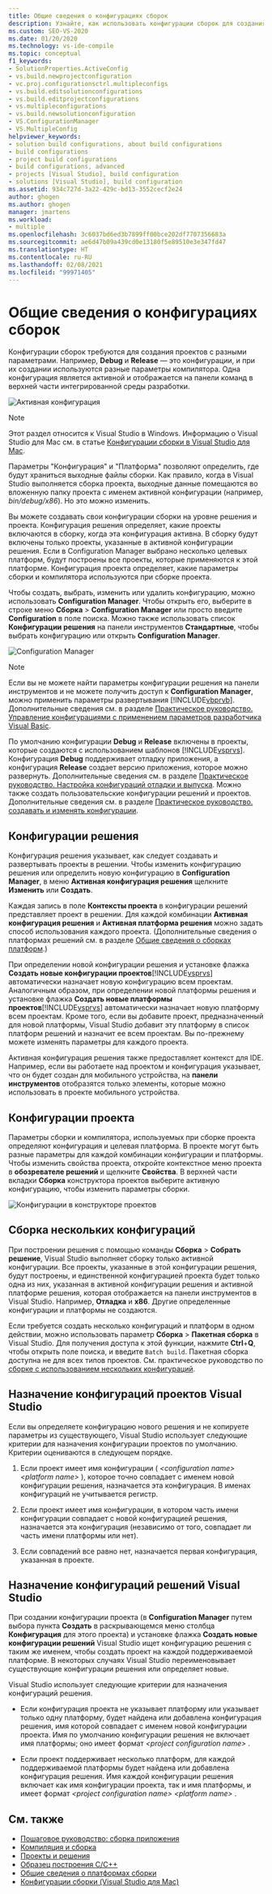 ```yaml
---
title: Общие сведения о конфигурациях сборок
description: Узнайте, как использовать конфигурации сборок для создания проектов с разными параметрами в Visual Studio.
ms.custom: SEO-VS-2020
ms.date: 01/20/2020
ms.technology: vs-ide-compile
ms.topic: conceptual
f1_keywords:
- SolutionProperties.ActiveConfig
- vs.build.newprojectconfiguration
- vc.proj.configurationsctrl.multipleconfigs
- vs.build.editsolutionconfigurations
- vs.build.editprojectconfigurations
- vs.multipleconfigurations
- vs.build.newsolutionconfiguration
- VS.ConfigurationManager
- VS.MultipleConfig
helpviewer_keywords:
- solution build configurations, about build configurations
- build configurations
- project build configurations
- build configurations, advanced
- projects [Visual Studio], build configuration
- solutions [Visual Studio], build configuration
ms.assetid: 934c727d-3a22-429c-bd13-3552cecf2e24
author: ghogen
ms.author: ghogen
manager: jmartens
ms.workload:
- multiple
ms.openlocfilehash: 3c6037bd6ed3b7899ff00bce202df7707356683a
ms.sourcegitcommit: ae6d47b09a439cd0e13180f5e89510e3e347fd47
ms.translationtype: HT
ms.contentlocale: ru-RU
ms.lasthandoff: 02/08/2021
ms.locfileid: "99971405"
---
```

# <a name="understand-build-configurations"></a>Общие сведения о конфигурациях сборок

Конфигурации сборок требуются для создания проектов с разными параметрами. Например, **Debug** и **Release** — это конфигурации, и при их создании используются разные параметры компилятора.  Одна конфигурация является активной и отображается на панели команд в верхней части интегрированной среды разработки.

![Активная конфигурация](media/understanding-build-configurations/active-config.png)

> [!NOTE]
> Этот раздел относится к Visual Studio в Windows. Информацию о Visual Studio для Mac см. в статье [Конфигурации сборки в Visual Studio для Mac](/visualstudio/mac/configurations).

Параметры "Конфигурация" и "Платформа" позволяют определить, где будут храниться выходные файлы сборки. Как правило, когда в Visual Studio выполняется сборка проекта, выходные данные помещаются во вложенную папку проекта с именем активной конфигурации (например, *bin/debug/x86*). Но это можно изменить.

Вы можете создавать свои конфигурации сборки на уровне решения и проекта. Конфигурация решения определяет, какие проекты включаются в сборку, когда эта конфигурация активна. В сборку будут включены только проекты, указанные в активной конфигурации решения. Если в Configuration Manager выбрано несколько целевых платформ, будут построены все проекты, которые применяются к этой платформе. Конфигурация проекта определяет, какие параметры сборки и компилятора используются при сборке проекта.

Чтобы создать, выбрать, изменить или удалить конфигурацию, можно использовать **Configuration Manager**. Чтобы открыть его, выберите в строке меню **Сборка** > **Configuration Manager** или просто введите **Configuration** в поле поиска. Можно также использовать список **Конфигурации решения** на панели инструментов **Стандартные**, чтобы выбрать конфигурацию или открыть **Configuration Manager**.

![Configuration Manager](media/understanding-build-configurations/config-manager.png)

> [!NOTE]
> Если вы не можете найти параметры конфигурации решения на панели инструментов и не можете получить доступ к **Configuration Manager**, можно применить параметры развертывания [!INCLUDE[vbprvb](../code-quality/includes/vbprvb_md.md)]. Дополнительные сведения см. в разделе [Практическое руководство. Управление конфигурациями с применением параметров разработчика Visual Basic](../ide/how-to-manage-build-configurations-with-visual-basic-developer-settings-applied.md).

По умолчанию конфигурации **Debug** и **Release** включены в проекты, которые создаются с использованием шаблонов [!INCLUDE[vsprvs](../code-quality/includes/vsprvs_md.md)]. Конфигурация **Debug** поддерживает отладку приложения, а конфигурация **Release** создает версию приложения, которое можно развернуть. Дополнительные сведения см. в разделе [Практическое руководство. Настройка конфигураций отладки и выпуска](../debugger/how-to-set-debug-and-release-configurations.md). Можно также создать пользовательские конфигурации решений и проектов. Дополнительные сведения см. в разделе [Практическое руководство. создавать и изменять конфигурации](../ide/how-to-create-and-edit-configurations.md).

## <a name="solution-configurations"></a>Конфигурации решения

Конфигурация решения указывает, как следует создавать и развертывать проекты в решении. Чтобы изменить конфигурацию решения или определить новую конфигурацию в **Configuration Manager**, в меню **Активная конфигурация решения** щелкните **Изменить** или **Создать**.

Каждая запись в поле **Контексты проекта** в конфигурации решений представляет проект в решении. Для каждой комбинации **Активная конфигурация решения** и **Активная платформа решения** можно задать способ использования каждого проекта. (Дополнительные сведения о платформах решений см. в разделе [Общие сведения о сборках платформ](../ide/understanding-build-platforms.md).)

При определении новой конфигурации решения и установке флажка **Создать новые конфигурации проектов**[!INCLUDE[vsprvs](../code-quality/includes/vsprvs_md.md)] автоматически назначает новую конфигурацию всем проектам. Аналогичным образом, при определении новой платформы решения и установке флажка **Создать новые платформы проектов**[!INCLUDE[vsprvs](../code-quality/includes/vsprvs_md.md)] автоматически назначает новую платформу всем проектам. Кроме того, если вы добавите проект, предназначенный для новой платформы, Visual Studio добавит эту платформу в список платформ решений и назначит ее всем проектам. Вы по-прежнему можете изменять параметры для каждого проекта.

Активная конфигурация решения также предоставляет контекст для IDE. Например, если вы работаете над проектом и конфигурация указывает, что он будет создан для мобильного устройства, на **панели инструментов** отобразятся только элементы, которые можно использовать в проекте мобильного устройства.

## <a name="project-configurations"></a>Конфигурации проекта

Параметры сборки и компилятора, используемых при сборке проекта определяют конфигурация и целевая платформа. В проекте могут быть разные параметры для каждой комбинации конфигурации и платформы. Чтобы изменить свойства проекта, откройте контекстное меню проекта в **обозревателе решений** и щелкните **Свойства**.  В верхней части вкладки **Сборка** конструктора проектов выберите активную конфигурацию, чтобы изменить параметры сборки.

![Конфигурации в конструкторе проектов](media/understanding-build-configurations/project-designer-configuration.png)

## <a name="building-multiple-configurations"></a>Сборка нескольких конфигураций

При построении решения с помощью команды **Сборка** > **Собрать решение**, Visual Studio выполняет сборку только активной конфигурации. Все проекты, указанные в этой конфигурации решения, будут построены, и единственной конфигурацией проекта будет только одна из них, указанная в активной конфигурации решения и активной платформе решения, которая отображается на панели инструментов в Visual Studio. Например, **Отладка** и **x86**. Другие определенные конфигурации и платформы не создаются.

Если требуется создать несколько конфигураций и платформ в одном действии, можно использовать параметр **Сборка** > **Пакетная сборка** в Visual Studio. Для получения доступа к этой функции, нажмите **Ctrl**+**Q**, чтобы открыть поле поиска, и введите `Batch build`. Пакетная сборка доступна не для всех типов проектов. См. практическое руководство по [ сборке с использованием нескольких конфигураций](how-to-build-multiple-configurations-simultaneously.md).

## <a name="how-visual-studio-assigns-project-configurations"></a>Назначение конфигураций проектов Visual Studio

Если вы определяете конфигурацию нового решения и не копируете параметры из существующего, Visual Studio использует следующие критерии для назначения конфигурации проектов по умолчанию. Критерии оцениваются в следующем порядке.

1. Если проект имеет имя конфигурации ( *\<configuration name> \<platform name>* ), которое точно совпадает с именем новой конфигурации решения, назначается эта конфигурация. В именах конфигураций не учитывается регистр.

1. Если проект имеет имя конфигурации, в котором часть имени конфигурации совпадает с новой конфигурацией решения, назначается эта конфигурация (независимо от того, совпадает ли часть имени платформы или нет).

1. Если совпадений все равно нет, назначается первая конфигурация, указанная в проекте.

## <a name="how-visual-studio-assigns-solution-configurations"></a>Назначение конфигураций решений Visual Studio

При создании конфигурации проекта (в **Configuration Manager** путем выбора пункта **Создать** в раскрывающемся меню столбца **Конфигурация** для этого проекта) и установке флажка **Создать новые конфигурации решений** Visual Studio ищет конфигурацию решения с таким же именем, чтобы создать проект на каждой поддерживаемой платформе. В некоторых случаях Visual Studio переименовывает существующие конфигурации решения или определяет новые.

Visual Studio использует следующие критерии для назначения конфигураций решения.

- Если конфигурация проекта не указывает платформу или указывает только одну платформу, будет найдена или добавлена конфигурация решения, имя которой совпадает с именем новой конфигурации проекта. Имя по умолчанию конфигурации решения не включает имя платформы; оно имеет формат *\<project configuration name>* .

- Если проект поддерживает несколько платформ, для каждой поддерживаемой платформы будет найдена или добавлена конфигурация решения. Имя каждой конфигурации решения включает как имя конфигурации проекта, так и имя платформы, и имеет формат *\<project configuration name> \<platform name>* .

## <a name="see-also"></a>См. также

- [Пошаговое руководство: сборка приложения](../ide/walkthrough-building-an-application.md)
- [Компиляция и сборка](../ide/compiling-and-building-in-visual-studio.md)
- [Проекты и решения](../ide/solutions-and-projects-in-visual-studio.md)
- [Образец построения C/C++](/cpp/build/reference/c-cpp-building-reference)
- [Общие сведения о платформах сборки](understanding-build-platforms.md)
- [Конфигурации сборки (Visual Studio для Mac)](/visualstudio/mac/configurations)
